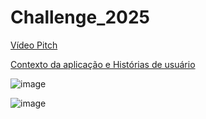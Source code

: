 # Challenge_2025

[Vídeo Pitch](https://www.youtube.com/watch?v=7u8Nv14x_2E&t)

[Contexto da aplicação e Histórias de usuário](https://docs.google.com/document/d/1hA9xPOIarcOwa0dvtctY5EPa6Rx4bELIObJjrv10lCw/edit?usp=sharing)

![image](https://github.com/user-attachments/assets/976e35e7-b73c-4aa2-a730-1f9f3f75f0d0)

![image](https://github.com/user-attachments/assets/f889e670-b29c-4995-adb3-e8d5170fb00b)

